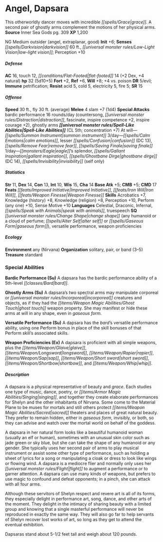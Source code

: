 ﻿---
cssclass: [monsters]
title1: Angel, Dapsara
desc_short: This otherworldly dancer moves with incredible grace. A second pair of
  ghostly arms complement the motions of her physical arms.
title2: Dapsara
CR: 4
sources:
- name: Inner Sea Gods
  page: 309
  link: http://paizo.com/products/btpy94wj?Pathfinder-Campaign-Setting-Inner-Sea-Gods-Hardcover
XP: 1200
alignment: NG
size: Medium
type: outsider
subtypes:
- angel
- extraplanar
- good
initiative:
  bonus: 6
senses:
  darkvision: 60
  low-light vision: true
AC:
  AC: 16
  touch: 12
  flat_footed: 14
  components:
    dex: 2
    natural: 4
HP:
  HP: 32
  long: 5d10+5
saves:
  fort: 2
  ref: 6
  will: 8
  other: +4 vs. poison
DR:
- amount: 5
  weakness: evil
immunities:
- petrification
resistances:
  acid: 5
  cold: 5
  electricity: 5
  fire: 5
SR: 15
speeds:
  base: 30
  fly: 30
  fly_maneuverability: average
attacks:
  melee:
  - - text: 4 slam +7 (1d4)
      entries:
      - - damage: 1d4
      count: 4
      attack: slam
      bonus:
      - 7
  special:
  - bardic performance 16 rounds/day (countersong, distraction, fascinate, inspire
    competence +2, inspire courage +2)
  - ghostly arms
spell_like_abilities:
  entries:
  - name: summon instrument
    source: default
    freq: At will
  - name: calm emotions
    source: default
    freq: 3/day
  - name: lesser confusion
    source: default
    freq: 3/day
    DC: 13
  - name: remove fear
    source: default
    freq: 3/day
  - superscripts:
    - APG
    name: saving finale
    source: default
    freq: 3/day
  - name: eagle's splendor
    source: default
    freq: 1/day
  - superscripts:
    - APG
    name: gallant inspiration
    source: default
    freq: 1/day
  - superscripts:
    - APG
    name: ghostbane dirge
    source: default
    freq: 1/day
    DC: 14
  - name: invisibility
    source: default
    freq: 1/day
    other: self only
  sources:
  - name: default
    CL: 5
    concentration: 7
ability_scores:
  STR: 11
  DEX: 14
  CON: 13
  INT: 10
  WIS: 15
  CHA: 14
BAB: 5
CMB: 5
CMD: 17
feats:
- name: Improved Initiative
- name: Iron Will
- name: Weapon Finesse
skills:
  Acrobatics: 7
  Knowledge (history): 8
  Knowledge (religion): 8
  Perception: 10
  Perform (any one): 10
  Sense Motive: 10
languages:
- Celestial
- Draconic
- Infernal
- speak with animals
- truespeech
special_qualities:
- change shape (any humanoid or a cloud of perfume; alter self or gaseous form)
- versatile performance
- weapon proficiencies
ecology:
  environment: any (Nirvana)
  organization: solitary, pair, or band (3-5)
  treasure_type: standard
special_abilities:
  Bardic Performance (Su): A dapsara has the bardic performance ability of a 5th-level
    bard.
  Ghostly Arms (Su): A dapsara's two spectral arms may manipulate corporeal or incorporeal
    creatures and objects, as if they had the ghost touch weapon property. She may
    manifest or hide these arms at will in any shape, even in gaseous form.
  Versatile Performance (Su): A dapsara has the bard's versatile performance ability,
    using one Perform bonus in place of the skill bonuses of that Perform skill's
    associated skills.
  Weapon Proficiencies (Ex): A dapsara is proficient with all simple weapons, plus
    the glaive, longsword, rapier, sap, short sword, shortbow, and whip.
desc_long: |-
  A dapsara is a physical representative of beauty and grace. Each studies one type of music, dance, poetry, or singing, and together they create elaborate performances for Shelyn and the other inhabitants of Nirvana. Some come to the Material Plane to be muses for mortals and still others protect sacred theaters and places of great natural beauty. They prefer to remain hidden, either in gaseous form, invisibly, or both, so they can advise and watch over the mortal world on behalf of the goddess.

  A dapsara in her natural form looks like a beautiful humanoid woman (usually an elf or human), sometimes with an unusual skin color such as jade green or sky blue, but she can take the shape of any humanoid or any gender. She typically uses her second pair of arms to play musical instrument or assist some other type of performance, such as holding a sheet of lyrics for a song or manipulating a cloak or dress to look like wings or flowing wind. A dapsara is a mediocre flier and normally only uses her flight to augment a performance or to garner attention. A dapsara can use many kinds of weapons, but prefers to use magic to confound and defeat opponents; in a pinch, she can attack with all four arms.

  Although these servitors of Shelyn respect and revere art is all of its forms, they especially delight in performance art, song, dance, and other arts of the moment. They delight in the intimacy of sharing beauty with a limited group and knowing that a single masterful performance will never be reproduced in exactly the same way. They will also go far to help servants of Shelyn recover lost works of art, so long as they get to attend the eventual exhibition.

  Dapsaras stand about 5-1/2 feet tall and weigh about 120 pounds.

---

# Angel, Dapsara
This otherworldly dancer moves with incredible _[[spells/Grace|grace]]_. A second pair of ghostly arms complement the motions of her physical arms.
**Source** Inner Sea Gods pg. 309
**XP** 1,200

NG Medium outsider (angel, extraplanar, good)
**Init** +6; **Senses** _[[spells/Darkvision|darkvision]]_ 60 ft., _[[universal monster rules/Low-Light Vision|low-light vision]]_; Perception +10

##### Defense

**AC** 16, touch 12, _[[conditions/Flat-Footed|flat-footed]]_ 14 (+2 Dex, +4 natural)
**hp** 32 (5d10+5)
**Fort** +2, **Ref** +6, **Will** +8; +4 vs. poison
**DR** 5/evil; **Immune** petrification; **Resist** acid 5, cold 5, electricity 5, fire 5; **SR** 15

##### Offense
**Speed** 30 ft., fly 30 ft. (average)
**Melee** 4 slam +7 (1d4)
**Special Attacks** bardic performance 16 rounds/day (countersong, _[[universal monster rules/Distraction|distraction]]_, fascinate, inspire competence +2, inspire courage +2), ghostly arms
**_[[universal monster rules/Spell-Like Abilities|Spell-Like Abilities]]_** (CL 5th; concentration +7)
At will—_[[spells/Summon Instrument|summon instrument]]_
3/day—_[[spells/Calm Emotions|calm emotions]]_, lesser _[[spells/Confusion|confusion]]_ (DC 13), _[[spells/Remove Fear|remove fear]]_, _[[spells/Saving Finale|saving finale]]_
1/day—_[[monsters/Eagle|eagle]]_’s splendor, _[[spells/Gallant Inspiration|gallant inspiration]]_, _[[spells/Ghostbane Dirge|ghostbane dirge]]_ (DC 14), _[[spells/Invisibility|invisibility]]_ (self only)

##### Statistics
**Str** 11, **Dex** 14, **Con** 13, **Int** 10, **Wis** 15, **Cha** 14
**Base Atk** +5; **CMB** +5; **CMD** 17
**Feats** _[[feats/Improved Initiative|Improved Initiative]]_, _[[feats/Iron Will|Iron Will]]_, _[[feats/Weapon Finesse|Weapon Finesse]]_
**Skills** Acrobatics +7, Knowledge (history) +8, Knowledge (religion) +8, Perception +10, Perform (any one) +10, Sense Motive +10
**Languages** Celestial, Draconic, Infernal, _[[spells/Speak with Animals|speak with animals]]_, truespeech
**SQ** _[[universal monster rules/Change Shape|change shape]]_ (any humanoid or a cloud of perfume; _[[spells/Alter Self|alter self]]_ or _[[spells/Gaseous Form|gaseous form]]_), versatile performance, weapon proficiencies

##### Ecology

**Environment** any (Nirvana)
**Organization** solitary, pair, or band (3–5)
**Treasure** standard

### Special Abilities

**Bardic Performance (Su)** A dapsara has the bardic performance ability of a 5th-level _[[classes/Bard|bard]]_.

**Ghostly Arms (Su)** A dapsara’s two spectral arms may manipulate corporeal or _[[universal monster rules/Incorporeal|incorporeal]]_ creatures and objects, as if they had the _[[items/Weapon Magic Abilities/Ghost Touch|ghost touch]]_ weapon property. She may manifest or hide these arms at will in any shape, even in _gaseous form_.

**Versatile Performance (Su)** A dapsara has the _bard_’s versatile performance ability, using one Perform bonus in place of the skill bonuses of that Perform skill’s associated skills.

**Weapon Proficiencies (Ex)** A dapsara is proficient with all simple weapons, plus the _[[items/Weapon/Glaive|glaive]]_, _[[items/Weapon/Longsword|longsword]]_, _[[items/Weapon/Rapier|rapier]]_, _[[items/Weapon/Sap|sap]]_, _[[items/Weapon/Short sword|short sword]]_, _[[items/Weapon/Shortbow|shortbow]]_, and _[[items/Weapon/Whip|whip]]_.

##### Description

A dapsara is a physical representative of beauty and _grace_. Each studies one type of music, dance, poetry, or _[[items/Armor Magic Abilities/Singing|singing]]_, and together they create elaborate performances for Shelyn and the other inhabitants of Nirvana. Some come to the Material Plane to be muses for mortals and still others protect _[[items/Weapon Magic Abilities/Sacred|sacred]]_ theaters and places of great natural beauty. They prefer to remain hidden, either in _gaseous form_, invisibly, or both, so they can advise and watch over the mortal world on behalf of the goddess.

A dapsara in her natural form looks like a beautiful humanoid woman (usually an elf or human), sometimes with an unusual skin color such as jade green or sky blue, but she can take the shape of any humanoid or any gender. She typically uses her second pair of arms to play musical instrument or assist some other type of performance, such as holding a sheet of lyrics for a song or manipulating a cloak or dress to look like wings or flowing wind. A dapsara is a mediocre flier and normally only uses her _[[universal monster rules/Flight|flight]]_ to augment a performance or to garner attention. A dapsara can use many kinds of weapons, but prefers to use magic to confound and defeat opponents; in a pinch, she can attack with all four arms.

Although these servitors of Shelyn respect and revere art is all of its forms, they especially delight in performance art, song, dance, and other arts of the moment. They delight in the intimacy of sharing beauty with a limited group and knowing that a single masterful performance will never be reproduced in exactly the same way. They will also go far to help servants of Shelyn recover lost works of art, so long as they get to attend the eventual exhibition.

Dapsaras stand about 5-1/2 feet tall and weigh about 120 pounds.